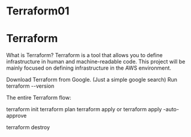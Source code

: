 # Terraform01
# Terraform
What is Terraform? 
Terraform is a tool that allows you to define infrastructure in human and machine-readable code. 
This project will be mainly focused on defining infrastructure in the AWS environment.



Download Terraform from Google. (Just a simple google search)
Run terraform --version


The entire Terraform flow:

terraform init
terraform plan
terraform apply or terraform apply -auto-approve

terraform destroy
